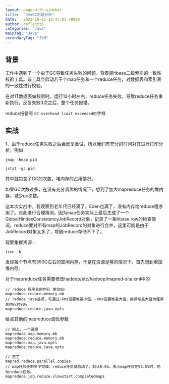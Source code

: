 ```yaml
---
layout: page-with-sidebar
title:  "JvmGC问题分析"
date:   2023-10-25 10:47:03 +0800
author: reflectt6
categories: "Java"
mainTag: "Java"
secondaryTag: "JVM"
---
```


## 背景

工作中遇到了一个由于GC导致任务失败的问题。背景是hbase二级索引的一致性校验工具。该工具会启动若干个map任务和一个reduce任务，对数据表和索引表的一致性进行校验。

在对1T数据表做校验时，运行12小时左右，reduce任务失败，导致reduce任务重新执行，反复失败3次之后，整个任务报错。

reduce报错有 `GC overhead limit exceeded的`字样

## 实战

1、由于reduce任务失败之后会反复重试，所以我们有充分的时间对其进行打印分析，例如

```shell
jmap -heap pid

jstat -gc pid
```

其中就包含了GC的次数，堆内存的占用情况。

如果GC次数过多，在没有充分调优的情况下，想到了加大mapreduce任务的堆内存，减少gc次数。

这本次实战中，我观察到老年代已经满了，Eden也满了，没有内存给reduce程序用了。对此进行合理猜测，因为map任务实际上最后生成了一个GlobalHindexConsistencyJobRecord对象，记录了一条hbase row的检查情况。reduce要对所有map的JobRecord的对象进行合并，这里可能是由于JobRecord对象太多了，导致reduce存储不下了。

观察集群资源：

```shell
free -h
```

发现每个节点有350G左右的空闲内存，于是在资源足够的情况下，首先想到增加堆内存。

对于mapreduce任务需要修改hadoop/etc/hadoop/mapred-site.xml中的

```
// reduce 程序总的内存 单位mb
mapreduce.reduce.memory.mb
// reduce java选项，可通过-Xms设置堆最小值，-Xmx设置堆最大值，推荐堆最大值为程序总内存的80%
mapreduce.reduce.java.opts
```

给点其他的mapreduce调优参数

```
// 同上，一个道理
mapreduce.map.memory.mb
mapreduce.reduce.memory.mb
mapreduce.map.java.opts
mapreduce.reduce.java.opts

// 忘了
mapred.reduce.parallel.copies
// map任务还剩多少完成，reduce任务就启动了。默认0.05，表示map任务在99.5%时，启动reduce任务。
mapreduce.job.reduce.slowstart.completedmaps
```











